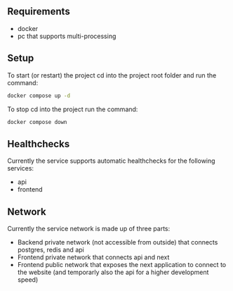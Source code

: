 ## Requirements
- docker
- pc that supports multi-processing

## Setup
To start (or restart) the project cd into the project root folder and run the command:
```sh
docker compose up -d
```
To stop cd into the project run the command:
```sh
docker compose down
```

## Healthchecks
Currently the service supports automatic healthchecks for the following services:
- api
- frontend

## Network
Currently the service network is made up of three parts: 
- Backend private network (not accessible from outside) that connects postgres, redis and api
- Frontend private network that connects api and next
- Frontend public network that exposes the next application to connect to the website (and temporarly also the api for a higher development speed)